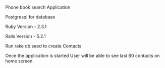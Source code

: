 Phone book search Application

Postgresql for database

Ruby Version - 2.3.1

Rails Version - 5.2.1

Run rake db:seed to create Contacts

Once the application is started User will be able to see last 60 contacts on home screen.

